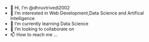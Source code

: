 - 👋 Hi, I’m @dhruvtrivedi2002
- 👀 I’m interested in Web Development,Data Science and Artifical Intelligence
- 🌱 I’m currently learning Data Science
- 💞️ I’m looking to collaborate on 
- 📫 How to reach me ...

<!---
dhruvtrivedi2002/dhruvtrivedi2002 is a ✨ special ✨ repository because its `README.md` (this file) appears on your GitHub profile.
You can click the Preview link to take a look at your changes.
--->
